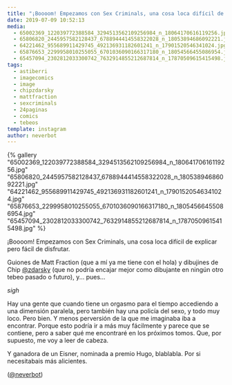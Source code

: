 ```yaml
---
title: "¡Boooom! Empezamos con Sex Criminals, una cosa loca difícil de explicar pero fácil de disfrutar"
date: 2019-07-09 10:52:13
media: 
  - 65002369_122039772388584_3294513562109256984_n_18064170616119256.jpg
  - 65806820_2445957582128437_6788944414558322028_n_18053894686092221.jpg
  - 64221462_955689911429745_492136931182601241_n_17901520546341024.jpg
  - 65876653_2299958010255055_6701036090166317180_n_18054566455086954.jpg
  - 65457094_2302812033300742_7632914855212687814_n_17870509615415498.jpg
tags: 
  - astiberri
  - imagecomics
  - image
  - chipzdarsky
  - mattfraction
  - sexcriminals
  - 24paginas
  - comics
  - tebeos
template: instagram
author: neverbot
---
```


{% gallery "65002369_122039772388584_3294513562109256984_n_18064170616119256.jpg" "65806820_2445957582128437_6788944414558322028_n_18053894686092221.jpg" "64221462_955689911429745_492136931182601241_n_17901520546341024.jpg" "65876653_2299958010255055_6701036090166317180_n_18054566455086954.jpg" "65457094_2302812033300742_7632914855212687814_n_17870509615415498.jpg" %}

¡Boooom! Empezamos con Sex Criminals, una cosa loca difícil de explicar pero fácil de disfrutar.

Guiones de Matt Fraction (que a mí ya me tiene con el hola) y dibujines de Chip [@zdarsky](https://instagram.com/zdarsky) (que no podría encajar mejor como dibujante en ningún otro tebeo pasado o futuro), y... pues...

*sigh*

Hay una gente que cuando tiene un orgasmo para el tiempo accediendo a una dimensión paralela, pero también hay una policía del sexo, y todo muy loco. Pero bien. Y menos perversión de la que me imaginaba iba a encontrar. Porque esto podría ir a más muy fácilmente y parece que se contiene, pero a saber qué me encontraré en los próximos tomos. Que, por supuesto, me voy a leer de cabeza.

Y ganadora de un Eisner, nominada a premio Hugo, blablabla. Por si necesitabais más alicientes.

([@neverbot](https://instagram.com/neverbot))
